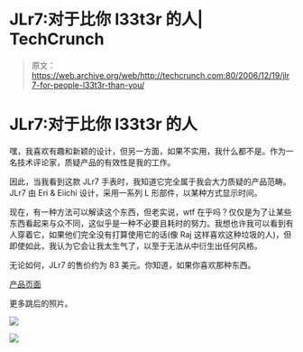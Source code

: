 # JLr7:对于比你 l33t3r 的人| TechCrunch

> 原文：<https://web.archive.org/web/http://techcrunch.com:80/2006/12/19/jlr7-for-people-l33t3r-than-you/>

# JLr7:对于比你 l33t3r 的人

嘿，我喜欢有趣和新颖的设计，但另一方面，如果不实用，我什么都不是。作为一名技术评论家，质疑产品的有效性是我的工作。

因此，当我看到这款 JLr7 手表时，我知道它完全属于我会大力质疑的产品范畴。JLr7 由 Eri & Eiichi 设计，采用一系列 L 形部件，以某种方式显示时间。

现在，有一种方法可以解读这个东西，但老实说，wtf 在乎吗？仅仅是为了让某些东西看起来与众不同，这似乎是一种不必要且耗时的努力。我想也许我可以看到有人穿着它，如果他们完全没有打算使用它的话(像 Raj 这样喜欢这种垃圾的人)，但即使如此，我认为它会让我太生气了，以至于无法从中衍生出任何风格。

无论如何，JLr7 的售价约为 83 美元。你知道，如果你喜欢那种东西。

[产品页面](https://web.archive.org/web/20130819053918/http://tokyoflash.com/viewwatch152W1Abstract-LED.html)

更多跳后的照片。

![](img/248fb4d23675f09543dbb18d8f3f1364.png)

![](img/21575b85be81c9241822593dba30c9af.png)